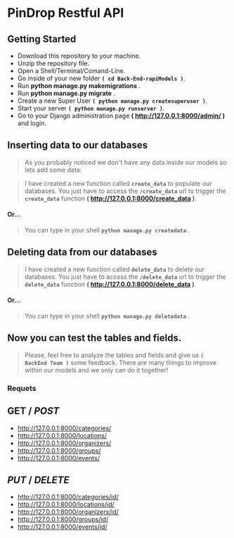 # PinDrop Restful API

## Getting Started

- Download this repository to your machine.
- Unzip the repository file.
- Open a Shell/Terminal/Comand-Line.
- Go inside of your new folder **`( cd Back-End-rapiModels )`**.
- Run **python manage.py makemigrations** .
- Run **python manage.py migrate** .
- Create a new Super User **`( python manage.py createsuperuser )`**.
- Start your server **`( python manage.py runserver )`**.
- Go to your Django administration page **( http://127.0.0.1:8000/admin/ )** and login.

## Inserting data to our databases

>   As you probably noticed we don't have any data inside our models so lets add some data:

> I have created a new function called **`create_data`** to populate our databases. You just have to access the __`/create_data`__ url to trigger the **`create_data`** function **( http://127.0.0.1:8000/create_data )**.

#### Or...

> You can type in your shell **`python manage.py createdata`** .

## Deleting data from our databases

>   I have created a new function called **`delete_data`** to delete our databases. You just have to access the __`/delete_data`__ url to trigger the **`delete_data`** function **( http://127.0.0.1:8000/delete_data )**.

#### Or...

> You can type in your shell **`python manage.py deletedata`** .


## Now you can test the tables and fields. 

>   Please, feel free to analyze the tables and fields and give us **`( BackEnd Team )`** some feedback. There are many things to improve within our models and we only can do it together!

### Requets

## GET / *POST*

- http://127.0.0.1:8000/categories/
- http://127.0.0.1:8000/locations/
- http://127.0.0.1:8000/organizers/
- http://127.0.0.1:8000/groups/
- http://127.0.0.1:8000/events/

## *PUT* / *DELETE*

- http://127.0.0.1:8000/categories/id/
- http://127.0.0.1:8000/locations/id/
- http://127.0.0.1:8000/organizers/id/
- http://127.0.0.1:8000/groups/id/
- http://127.0.0.1:8000/events/id/


